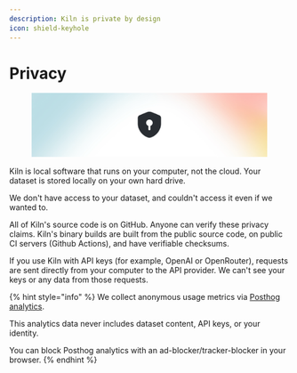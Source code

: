 ```yaml
---
description: Kiln is private by design
icon: shield-keyhole
---
```


# Privacy

<figure><img src="../.gitbook/assets/Privacy.png" alt=""><figcaption></figcaption></figure>

Kiln is local software that runs on your computer, not the cloud. Your dataset is stored locally on your own hard drive.

We don't have access to your dataset, and couldn't access it even if we wanted to.

All of Kiln's source code is on GitHub. Anyone can verify these privacy claims. Kiln's binary builds are built from the public source code, on public CI servers (Github Actions), and have verifiable checksums.

If you use Kiln with API keys (for example, OpenAI or OpenRouter), requests are sent directly from your computer to the API provider. We can't see your keys or any data from those requests.

{% hint style="info" %}
We collect anonymous usage metrics via [Posthog analytics](https://github.com/PostHog/posthog).

This analytics data never includes dataset content, API keys, or your identity.

You can block Posthog analytics with an ad-blocker/tracker-blocker in your browser.
{% endhint %}

